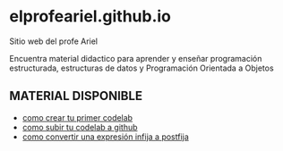 # elprofeariel.github.io
Sitio web del profe Ariel

Encuentra material didactico para aprender y enseñar programación estructurada, estructuras de datos y Programación Orientada a Objetos

## MATERIAL DISPONIBLE

- [como crear tu primer codelab](https://elprofeariel.github.io/comocrearcodelabs/)
- [como subir tu codelab a github](https://elprofeariel.github.io/subir_codelab_github/)
- [como convertir una expresión infija a postfija](https://elprofeariel.github.io/infija_a_postfija/) 

